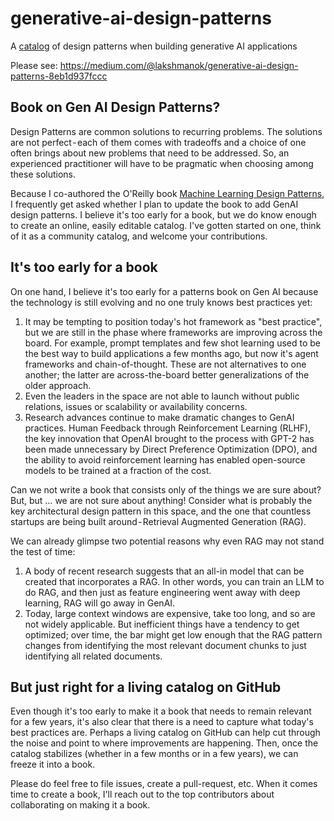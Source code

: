 # generative-ai-design-patterns
A [catalog](./catalog.html) of design patterns when building generative AI applications



Please see:
https://medium.com/@lakshmanok/generative-ai-design-patterns-8eb1d937fccc

## Book on Gen AI Design Patterns?
Design Patterns are common solutions to recurring problems. The solutions are not perfect - each of them comes with tradeoffs and a choice of one often brings about new problems that need to be addressed. So, an experienced practitioner will have to be pragmatic when choosing among these solutions.

Because I co-authored the O'Reilly book [Machine Learning Design Patterns](https://www.amazon.com/Machine-Learning-Design-Patterns-Preparation/dp/1098115783), I frequently get asked whether I plan to update the book to add GenAI design patterns. I believe it's too early for a book, but we do know enough to create an online, easily editable catalog. I've gotten started on one, think of it as a community catalog, and welcome your contributions.

## It's too early for a book
On one hand, I believe it's too early for a patterns book on Gen AI because the technology is still evolving and no one truly knows best practices yet:
1. It may be tempting to position today's hot framework as "best practice", but we are still in the phase where frameworks are improving across the board. For example, prompt templates and few shot learning used to be the best way to build applications a few months ago, but now it's agent frameworks and chain-of-thought. These are not alternatives to one another; the latter are across-the-board better generalizations of the older approach. 
2. Even the leaders in the space are not able to launch without public relations, issues or scalability or availability concerns.
3. Research advances continue to make dramatic changes to GenAI practices. Human Feedback through Reinforcement Learning (RLHF), the key innovation that OpenAI brought to the process with GPT-2 has been made unnecessary by Direct Preference Optimization (DPO), and the ability to avoid reinforcement learning has enabled open-source models to be trained at a fraction of the cost.

Can we not write a book that consists only of the things we are sure about? But, but … we are not sure about anything! Consider what is probably the key architectural design pattern in this space, and the one that countless startups are being built around - Retrieval Augmented Generation (RAG).

We can already glimpse two potential reasons why even RAG may not stand the test of time:
1. A body of recent research suggests that an all-in model that can be created that incorporates a RAG. In other words, you can train an LLM to do RAG, and then just as feature engineering went away with deep learning, RAG will go away in GenAI.
2. Today, large context windows are expensive, take too long, and so are not widely applicable. But inefficient things have a tendency to get optimized; over time, the bar might get low enough that the RAG pattern changes from identifying the most relevant document chunks to just identifying all related documents.

## But just right for a living catalog on GitHub
Even though it's too early to make it a book that needs to remain relevant for a few years, it's also clear that there is a need to capture what today's best practices are. Perhaps a living catalog on GitHub can help cut through the noise and point to where improvements are happening. Then, once the catalog stabilizes (whether in a few months or in a few years), we can freeze it into a book.

Please do feel free to file issues, create a pull-request, etc. When it comes time to create a book, I'll reach out to the top contributors about collaborating on making it a book.
